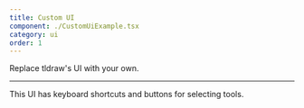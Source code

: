 ```yaml
---
title: Custom UI
component: ./CustomUiExample.tsx
category: ui
order: 1
---
```


Replace tldraw's UI with your own.

---

This UI has keyboard shortcuts and buttons for selecting tools.
